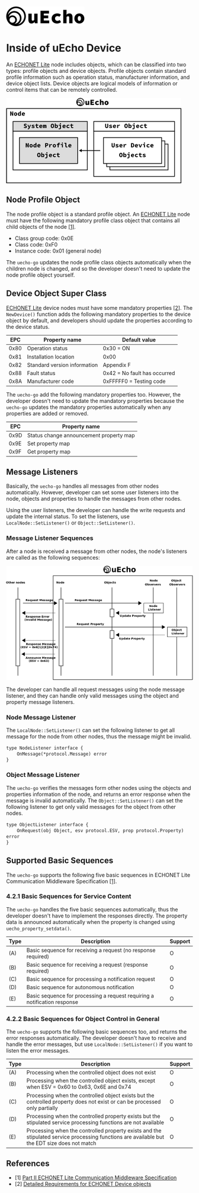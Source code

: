 ![logo](img/logo.png)

# Inside of uEcho Device

An [ECHONET Lite][enet] node includes objects, which can be classified into two types: profile objects and device objects. Profile objects contain standard profile information such as operation status, manufacturer information, and device object lists. Device objects are logical models of information or control items that can be remotely controlled. 

![Device Objects](img/device_objects.png)

## Node Profile Object

The node profile object is a standard profile object. An [ECHONET Lite][enet] node must have the following mandatory profile class object that contains all child objects of the node [\[1\]][enet-spec].

- Class group code: 0x0E
- Class code: 0xF0
- Instance code: 0x01 (general node)

The `uecho-go` updates the node profile class objects automatically when the children node is changed, and so the developer doesn't need to update the node profile object yourself.

## Device Object Super Class

[ECHONET Lite][enet] device nodes must have some mandatory properties [\[2\]][enet-spec]. The `NewDevice()` function adds the following mandatory properties to the device object by default, and developers should update the properties according to the device status.

| EPC | Property name | Default value |
|---|---|---|
| 0x80 | Operation status | 0x30 = ON |
| 0x81 | Installation location | 0x00 |
| 0x82 | Standard version information | Appendix F |
| 0x88 | Fault status | 0x42 = No fault has occurred |
| 0x8A | Manufacturer code | 0xFFFFF0 = Testing code |

The `uecho-go` add the following mandatory properties too. However, the developer doesn't need to update the mandatory properties because the `uecho-go` updates the mandatory properties automatically when any properties are added or removed.

| EPC | Property name |
|---|---|
| 0x9D | Status change announcement property map |
| 0x9E | Set property map  |
| 0x9F | Get property map |

## Message Listeners

Basically, the `uecho-go` handles all messages from other nodes automatically. However, developer can set some user listeners into the node, objects and properties to handle the messages from other nodes.

Using the user listeners, the developer can handle the write requests and update the internal status. To set the listeners, use `LocalNode::SetListener()` or `Object::SetListener()`.

### Message Listener Sequences

After a node is received a message from other nodes, the node's listeners are called as the following sequences:

![Node Observers](img/node_msg_listener.png)

The developer can handle all request messages using the node message listener, and they can handle only valid messages using the object and property message listeners.

### Node Message Listener

The `LocalNode::SetListener()` can set the following listener to get all message for the node from other nodes, thus the message might be invalid.

```
type NodeListener interface {
	OnMessage(*protocol.Message) error
}
```

### Object Message Listener

The `uecho-go` verifies the messages form other nodes using the objects and properties information of the node, and returns an error response when the message is invalid automatically. The `Object::SetListener()` can set the following listener to get only valid messages for the object from other nodes.

```
type ObjectListener interface {
	OnRequest(obj Object, esv protocol.ESV, prop protocol.Property) error
}
```

## Supported Basic Sequences

The `uecho-go` supports the following five basic sequences in ECHONET Lite Communication Middleware Specification [\[1\]][enet-spec].

### 4.2.1 Basic Sequences for Service Content

The `uecho-go` handles the five basic sequences automatically, thus the developer doesn't have to implement the responses directly. The property data is announced automatically when the property is changed using `uecho_property_setdata()`.

| Type | Description | Support |
|---|---|---|
| (A) | Basic sequence for receiving a request (no response required) | O |
| (B) | Basic sequence for receiving a request (response required) | O |
| (C) | Basic sequence for processing a notification request | O |
| (D) | Basic sequence for autonomous notification | O |
| (E) | Basic sequence for processing a request requiring a notification response | O |

### 4.2.2 Basic Sequences for Object Control in General

The `uecho-go` supports the following basic sequences too, and returns the error responses automatically. The developer doesn't have to receive and handle the error messages, but use `LocalNode::SetListener()` if you want to listen the error messages.

| Type | Description | Support |
|---|---|---|
| (A) | Processing when the controlled object does not exist | O |
| (B) | Processing when the controlled object exists, except when ESV = 0x60 to 0x63, 0x6E and 0x74 | O |
| (C) | Processing when the controlled object exists but the controlled property does not exist or can be processed only partially | O |
| (D) | Processing when the controlled property exists but the stipulated service processing functions are not available | O |
| (E) | Processing when the controlled property exists and the stipulated service processing functions are available but the EDT size does not match | O |

## References

- \[1\] [Part II ECHONET Lite Communication Middleware Specification][enet-spec]
- \[2\] [Detailed Requirements for ECHONET Device objects][enet-spec]

[enet]:http://echonet.jp/english/
[enet-spec]:http://www.echonet.gr.jp/english/spec/index.htm
